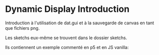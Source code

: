 # Dynamic Display Introduction
Introduction à l'utilisation de dat.gui et à la sauvegarde de canvas en tant que fichiers png.

Les sketchs eux-même se trouvent dans le dossier sketchs.

Ils contiennent un exemple commenté en p5 et en JS vanilla: 
